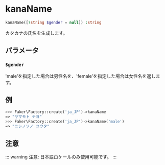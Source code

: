 # kanaName
```php
kanaName([?string $gender = null]) :string
```
カタカナの氏名を生成します。

## パラメータ
### `$gender`
'male'を指定した場合は男性名を、'female'を指定した場合は女性名を返します。

## 例
```php
>>> Faker\Factory::create('ja_JP')->kanaName
=> "ヤマモト チヨ"
>>> Faker\Factory::create('ja_JP')->kanaName('male')
=> "ニシノソノ ユウタ"
```

## 注意
::: warning 注意:
日本語ロケールのみ使用可能です。
:::